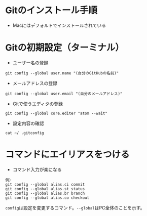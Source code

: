 # Gitのインストール手順
- Macにはデフォルトでインストールされている

# Gitの初期設定（ターミナル）
- ユーザー名の登録
```
git config --global user.name "(自分のGitHubの名前)"
```
- メールアドレスの登録
```
git config --global user.email "(自分のメールアドレス)"
```
- Gitで使うエディタの登録
```
git config --global core.editer "atom --wait"
```
- 設定内容の確認
```
cat ~/ .gitconfig
```
# コマンドにエイリアスをつける
- コマンド入力が楽になる
```
例）
git config --global alias.ci commit
git config --global alias.st status
git config --global alias.br branch
git config --global alias.co checkout
```
`config`は設定を変更するコマンド。`--global`はPC全体のことを示す。
